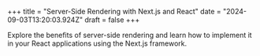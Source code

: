 +++
title = "Server-Side Rendering with Next.js and React"
date = "2024-09-03T13:20:03.924Z"
draft = false
+++

  Explore the benefits of server-side rendering and learn how to implement it in your React applications using the Next.js framework.
        
